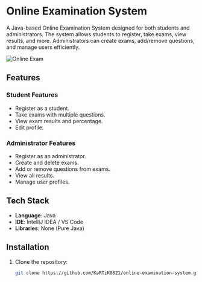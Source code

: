 # Online Examination System

A Java-based Online Examination System designed for both students and administrators. The system allows students to register, take exams, view results, and more. Administrators can create exams, add/remove questions, and manage users efficiently.

![Online Exam](https://via.placeholder.com/800x400?text=Online+Examination+System)  

## Features

### Student Features
- Register as a student.
- Take exams with multiple questions.
- View exam results and percentage.
- Edit profile.

### Administrator Features
- Register as an administrator.
- Create and delete exams.
- Add or remove questions from exams.
- View all results.
- Manage user profiles.

## Tech Stack
- **Language**: Java
- **IDE**: IntelliJ IDEA / VS Code
- **Libraries**: None (Pure Java)

## Installation

1. Clone the repository:
   ```bash
   git clone https://github.com/KaRTiK0821/online-examination-system.git
